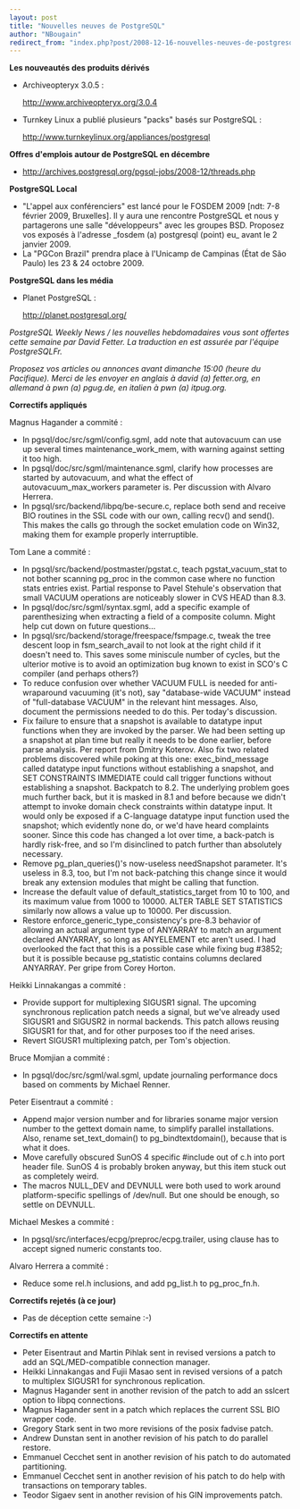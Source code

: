```yaml
---
layout: post
title: "Nouvelles neuves de PostgreSQL"
author: "NBougain"
redirect_from: "index.php?post/2008-12-16-nouvelles-neuves-de-postgresql "
---
```




<p><strong>Les nouveautés des produits dérivés</strong></p>

<ul>

<li>Archiveopteryx 3.0.5&nbsp;:

<a target="_blank" href="http://www.archiveopteryx.org/3.0.4">http://www.archiveopteryx.org/3.0.4</a></li>

<li>Turnkey Linux a publié plusieurs "packs" basés sur PostgreSQL&nbsp;:

<a target="_blank" href="http://www.turnkeylinux.org/appliances/postgresql">http://www.turnkeylinux.org/appliances/postgresql</a></li>

</ul>

<p><strong>Offres d'emplois autour de PostgreSQL en décembre</strong></p>

<ul>

<li><a target="_blank" href="http://archives.postgresql.org/pgsql-jobs/2008-12/threads.php">http://archives.postgresql.org/pgsql-jobs/2008-12/threads.php</a></li>

</ul>

<p><strong>PostgreSQL Local</strong></p>

<ul>

<li>"L'appel aux conférenciers" est lancé pour le FOSDEM 2009 [ndt: 7-8 février 2009, Bruxelles]. Il y aura une rencontre PostgreSQL et nous y partagerons une salle "développeurs" avec les groupes BSD. Proposez vos exposés à l'adresse _fosdem (a) postgresql (point) eu_ avant le 2 janvier 2009.</li>

<li>La "PGCon Brazil" prendra place à l'Unicamp de Campinas (État de São Paulo) les 23 &amp; 24 octobre 2009.</li>

</ul>

<p><strong>PostgreSQL dans les média</strong></p>

<ul>

<li>Planet PostgreSQL&nbsp;:

<a target="_blank" href="http://planet.postgresql.org/">http://planet.postgresql.org/</a></li>

</ul>

<p><em>PostgreSQL Weekly News / les nouvelles hebdomadaires vous sont offertes cette semaine par David Fetter. La traduction en est assurée par l'équipe PostgreSQLFr.</em></p>

<p><em>Proposez vos articles ou annonces avant dimanche 15:00 (heure du Pacifique). Merci de les envoyer en anglais à david (a) fetter.org, en allemand à pwn (a) pgug.de, en italien à pwn (a) itpug.org.</em></p>

<p><strong>Correctifs appliqués</strong></p>

<p>Magnus Hagander a commité&nbsp;:</p>

<ul>

<li>In pgsql/doc/src/sgml/config.sgml, add note that autovacuum can use up several times maintenance_work_mem, with warning against setting it too high.</li>

<li>In pgsql/doc/src/sgml/maintenance.sgml, clarify how processes are started by autovacuum, and what the effect of autovacuum_max_workers parameter is. Per discussion with Alvaro Herrera.</li>

<li>In pgsql/src/backend/libpq/be-secure.c, replace both send and receive BIO routines in the SSL code with our own, calling recv() and send(). This makes the calls go through the socket emulation code on Win32, making them for example properly interruptible.</li>

</ul>

<p>Tom Lane a commité&nbsp;:</p>

<ul>

<li>In pgsql/src/backend/postmaster/pgstat.c, teach pgstat_vacuum_stat to not bother scanning pg_proc in the common case where no function stats entries exist. Partial response to Pavel Stehule's observation that small VACUUM operations are noticeably slower in CVS HEAD than 8.3.</li>

<li>In pgsql/doc/src/sgml/syntax.sgml, add a specific example of parenthesizing when extracting a field of a composite column. Might help cut down on future questions...</li>

<li>In pgsql/src/backend/storage/freespace/fsmpage.c, tweak the tree descent loop in fsm_search_avail to not look at the right child if it doesn't need to. This saves some miniscule number of cycles, but the ulterior motive is to avoid an optimization bug known to exist in SCO's C compiler (and perhaps others?)</li>

<li>To reduce confusion over whether VACUUM FULL is needed for anti-wraparound vacuuming (it's not), say "database-wide VACUUM" instead of "full-database VACUUM" in the relevant hint messages. Also, document the permissions needed to do this. Per today's discussion.</li>

<li>Fix failure to ensure that a snapshot is available to datatype input functions when they are invoked by the parser. We had been setting up a snapshot at plan time but really it needs to be done earlier, before parse analysis. Per report from Dmitry Koterov. Also fix two related problems discovered while poking at this one: exec_bind_message called datatype input functions without establishing a snapshot, and SET CONSTRAINTS IMMEDIATE could call trigger functions without establishing a snapshot. Backpatch to 8.2. The underlying problem goes much further back, but it is masked in 8.1 and before because we didn't attempt to invoke domain check constraints within datatype input. It would only be exposed if a C-language datatype input function used the snapshot; which evidently none do, or we'd have heard complaints sooner. Since this code has changed a lot over time, a back-patch is hardly risk-free, and so I'm disinclined to patch further than absolutely necessary.</li>

<li>Remove pg_plan_queries()'s now-useless needSnapshot parameter. It's useless in 8.3, too, but I'm not back-patching this change since it would break any extension modules that might be calling that function.</li>

<li>Increase the default value of default_statistics_target from 10 to 100, and its maximum value from 1000 to 10000. ALTER TABLE SET STATISTICS similarly now allows a value up to 10000. Per discussion.</li>

<li>Restore enforce_generic_type_consistency's pre-8.3 behavior of allowing an actual argument type of ANYARRAY to match an argument declared ANYARRAY, so long as ANYELEMENT etc aren't used. I had overlooked the fact that this is a possible case while fixing bug #3852; but it is possible because pg_statistic contains columns declared ANYARRAY. Per gripe from Corey Horton.</li>

</ul>

<p>Heikki Linnakangas a commité&nbsp;:</p>

<ul>

<li>Provide support for multiplexing SIGUSR1 signal. The upcoming synchronous replication patch needs a signal, but we've already used SIGUSR1 and SIGUSR2 in normal backends. This patch allows reusing SIGUSR1 for that, and for other purposes too if the need arises.</li>

<li>Revert SIGUSR1 multiplexing patch, per Tom's objection.</li>

</ul>

<p>Bruce Momjian a commité&nbsp;:</p>

<ul>

<li>In pgsql/doc/src/sgml/wal.sgml, update journaling performance docs based on comments by Michael Renner.</li>

</ul>

<p>Peter Eisentraut a commité&nbsp;:</p>

<ul>

<li>Append major version number and for libraries soname major version number to the gettext domain name, to simplify parallel installations. Also, rename set_text_domain() to pg_bindtextdomain(), because that is what it does.</li>

<li>Move carefully obscured SunOS 4 specific #include out of c.h into port header file. SunOS 4 is probably broken anyway, but this item stuck out as completely weird.</li>

<li>The macros NULL_DEV and DEVNULL were both used to work around platform-specific spellings of /dev/null. But one should be enough, so settle on DEVNULL.</li>

</ul>

<p>Michael Meskes a commité&nbsp;:</p>

<ul>

<li>In pgsql/src/interfaces/ecpg/preproc/ecpg.trailer, using clause has to accept signed numeric constants too.</li>

</ul>

<p>Alvaro Herrera a commité&nbsp;:</p>

<ul>

<li>Reduce some rel.h inclusions, and add pg_list.h to pg_proc_fn.h.</li>

</ul>

<p><strong>Correctifs rejetés (à ce jour)</strong></p>

<ul>

<li>Pas de déception cette semaine&nbsp;:-)</li>

</ul>

<p><strong>Correctifs en attente</strong></p>

<ul>

<li>Peter Eisentraut and Martin Pihlak sent in revised versions a patch to add an SQL/MED-compatible connection manager.</li>

<li>Heikki Linnakangas and Fujii Masao sent in revised versions of a patch to multiplex SIGUSR1 for synchronous replication.</li>

<li>Magnus Hagander sent in another revision of the patch to add an sslcert option to libpq connections.</li>

<li>Magnus Hagander sent in a patch which replaces the current SSL BIO wrapper code.</li>

<li>Gregory Stark sent in two more revisions of the posix fadvise patch.</li>

<li>Andrew Dunstan sent in another revision of his patch to do parallel restore.</li>

<li>Emmanuel Cecchet sent in another revision of his patch to do automated partitioning.</li>

<li>Emmanuel Cecchet sent in another revision of his patch to do help with transactions on temporary tables.</li>

<li>Teodor Sigaev sent in another revision of his GIN improvements patch.</li>

</ul>